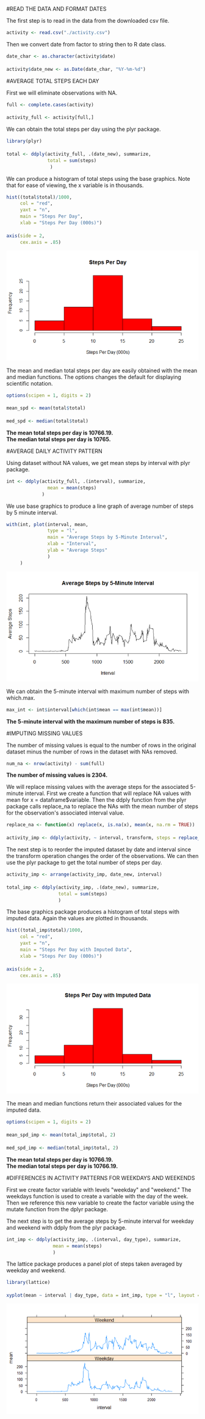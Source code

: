 

#READ THE DATA AND FORMAT DATES


The first step is to read in the data from the downloaded csv file.


```r
activity <- read.csv("./activity.csv")
```

Then we convert date from factor to string then to R date class.


```r
date_char <- as.character(activity$date)

activity$date_new <- as.Date(date_char, "%Y-%m-%d")
```


#AVERAGE TOTAL STEPS EACH DAY


First we will eliminate observations with NA.


```r
full <- complete.cases(activity)

activity_full <- activity[full,]
```

We can obtain the total steps per day using the plyr package.


```r
library(plyr)

total <- ddply(activity_full, .(date_new), summarize,
               total = sum(steps)
                )
```

We can produce a histogram of total steps using the base graphics.
Note that for ease of viewing, the x variable is in thousands.


```r
hist((total$total)/1000, 
     col = "red",
     yaxt = "n",
     main = "Steps Per Day",
     xlab = "Steps Per Day (000s)")

axis(side = 2, 
     cex.axis = .85) 
```

![](PA1_template_files/figure-html/unnamed-chunk-5-1.png) 

The mean and median total steps per day are easily obtained with the 
mean and median functions. The options changes the default for displaying
scientific notation.


```r
options(scipen = 1, digits = 2)

mean_spd <- mean(total$total)

med_spd <- median(total$total)
```

**The mean total steps per day is 10766.19.**   
**The median total steps per day is 10765.**



#AVERAGE DAILY ACTIVITY PATTERN


Using dataset without NA values, we get mean steps by interval with plyr package.


```r
int <- ddply(activity_full, .(interval), summarize,
               mean = mean(steps)
             )
```

We use base graphics to produce a line graph of average number of steps by 5 minute interval.


```r
with(int, plot(interval, mean,
               type = "l",
               main = "Average Steps by 5-Minute Interval",
               xlab = "Interval",
               ylab = "Average Steps"
               )
     )
```

![](PA1_template_files/figure-html/unnamed-chunk-8-1.png) 

We can obtain the 5-minute interval with maximum number of steps with which.max.


```r
max_int <- int$interval[which(int$mean == max(int$mean))]
```

**The 5-minute interval with the maximum number of steps is 835.**



#IMPUTING MISSING VALUES


The number of missing values is equal to the number of rows in the original dataset
minus the number of rows in the dataset with NAs removed.


```r
num_na <- nrow(activity) - sum(full)
```

**The number of missing values is 2304.**


We will replace missing values with the average steps for the associated 5-minute interval. 
First we create a function that will replace NA values with mean for x = dataframe$variable.
Then the ddply function from the plyr package calls replace_na to replace the NAs
with the mean number of steps for the observation's associated interval value.


```r
replace_na <- function(x) replace(x, is.na(x), mean(x, na.rm = TRUE))

activity_imp <- ddply(activity, ~ interval, transform, steps = replace_na(steps))
```

The next step is to reorder the imputed dataset by date and interval since the 
transform operation changes the order of the observations.  We can then 
use the plyr package to get the total number of steps per day.


```r
activity_imp <- arrange(activity_imp, date_new, interval)

total_imp <- ddply(activity_imp, .(date_new), summarize,
                   total = sum(steps)
                   )
```

The base graphics package produces a histogram of total steps with imputed data.
Again the values are plotted in thousands.


```r
hist((total_imp$total)/1000, 
     col = "red",
     yaxt = "n",
     main = "Steps Per Day with Imputed Data",
     xlab = "Steps Per Day (000s)")

axis(side = 2, 
     cex.axis = .85) 
```

![](PA1_template_files/figure-html/unnamed-chunk-13-1.png) 

The mean and median functions return their associated values for the imputed data.


```r
options(scipen = 1, digits = 2)

mean_spd_imp <- mean(total_imp$total, 2)

med_spd_imp <- median(total_imp$total, 2)
```

**The mean total steps per day is 10766.19.**  
**The median total steps per day is 10766.19.**



#DIFFERENCES IN ACTIVITY PATTERNS FOR WEEKDAYS AND WEEKENDS


First we create factor variable with levels "weekday" and "weekend."
The weekdays function is used to create a variable with the day of the week.
Then we reference this new variable to create the factor variable
using the mutate function from the dplyr package.



The next step is to get the average steps by 5-minute interval for weekday and weekend
with ddply from the plyr package.


```r
int_imp <- ddply(activity_imp, .(interval, day_type), summarize,
                 mean = mean(steps)
                 )
```

The lattice package produces a panel plot of steps taken averaged by weekday and weekend.


```r
library(lattice)

xyplot(mean ~ interval | day_type, data = int_imp, type = "l", layout = c(1, 2))
```

![](PA1_template_files/figure-html/unnamed-chunk-17-1.png) 
